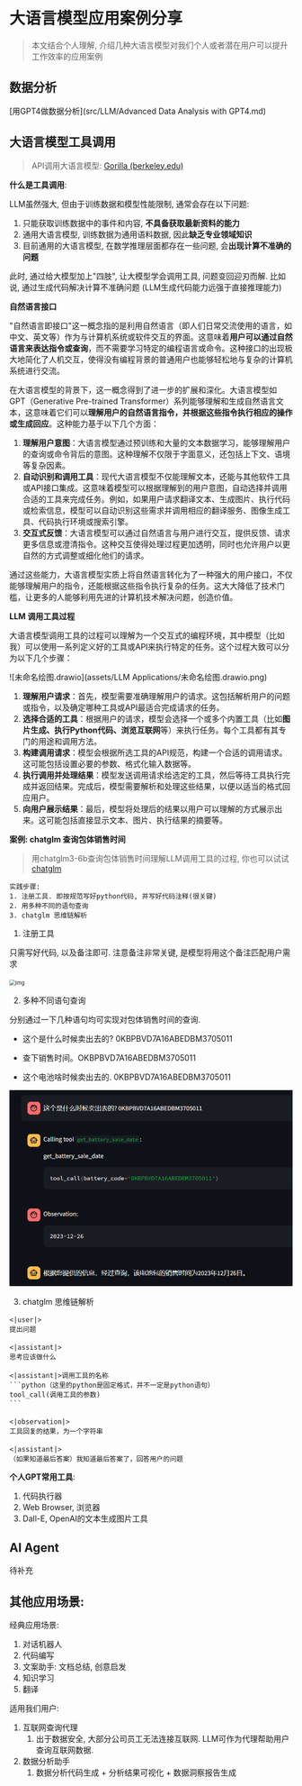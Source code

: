 # 大语言模型应用案例分享

>   本文结合个人理解, 介绍几种大语言模型对我们个人或者潜在用户可以提升工作效率的应用案例



## 数据分析

[用GPT4做数据分析](src/LLM/Advanced Data Analysis with GPT4.md)



## 大语言模型工具调用

>   API调用大语言模型: [Gorilla (berkeley.edu)](https://gorilla.cs.berkeley.edu/)



**什么是工具调用**:

LLM虽然强大, 但由于训练数据和模型性能限制, 通常会存在以下问题:

1.    只能获取训练数据中的事件和内容, **不具备获取最新资料的能力**
2.   通用大语言模型, 训练数据为通用语料数据, 因此**缺乏专业领域知识**
3.   目前通用的大语言模型, 在数学推理层面都存在一些问题, 会**出现计算不准确的问题**

此时, 通过给大模型加上"四肢", 让大模型学会调用工具, 问题变回迎刃而解. 比如说, 通过生成代码解决计算不准确问题 (LLM生成代码能力远强于直接推理能力)



**自然语言接口**

"自然语言即接口"这一概念指的是利用自然语言（即人们日常交流使用的语言，如中文、英文等）作为与计算机系统或软件交互的界面。这意味着**用户可以通过自然语言来表达指令或查询**，而不需要学习特定的编程语言或命令。这种接口的出现极大地简化了人机交互，使得没有编程背景的普通用户也能够轻松地与复杂的计算机系统进行交流。

在大语言模型的背景下，这一概念得到了进一步的扩展和深化。大语言模型如GPT（Generative Pre-trained Transformer）系列能够理解和生成自然语言文本，这意味着它们可以**理解用户的自然语言指令，并根据这些指令执行相应的操作或生成回应**。这种能力基于以下几个方面：

1.  **理解用户意图**：大语言模型通过预训练和大量的文本数据学习，能够理解用户的查询或命令背后的意图。这种理解不仅限于字面意义，还包括上下文、语境等复杂因素。
2.  **自动识别和调用工具**：现代大语言模型不仅能理解文本，还能与其他软件工具或API接口集成。这意味着模型可以根据理解到的用户意图，自动选择并调用合适的工具来完成任务。例如，如果用户请求翻译文本、生成图片、执行代码或检索信息，模型可以自动识别这些需求并调用相应的翻译服务、图像生成工具、代码执行环境或搜索引擎。
3.  **交互式反馈**：大语言模型可以通过自然语言与用户进行交互，提供反馈、请求更多信息或澄清指令。这种交互使得处理过程更加透明，同时也允许用户以更自然的方式调整或细化他们的请求。

通过这些能力，大语言模型实质上将自然语言转化为了一种强大的用户接口，不仅能够理解用户的指令，还能根据这些指令执行复杂的任务。这大大降低了技术门槛，让更多的人能够利用先进的计算机技术解决问题，创造价值。



**LLM 调用工具过程**

大语言模型调用工具的过程可以理解为一个交互式的编程环境，其中模型（比如我）可以使用一系列定义好的工具或API来执行特定的任务。这个过程大致可以分为以下几个步骤：

![未命名绘图.drawio](assets/LLM Applications/未命名绘图.drawio.png)



1.  **理解用户请求**：首先，模型需要准确理解用户的请求。这包括解析用户的问题或指令，以及确定哪种工具或API最适合完成请求的任务。
2.  **选择合适的工具**：根据用户的请求，模型会选择一个或多个内置工具（比如**图片生成、执行Python代码、浏览互联网**等）来执行任务。每个工具都有其专门的用途和调用方法。
3.  **构建调用请求**：模型会根据所选工具的API规范，构建一个合适的调用请求。这可能包括设置必要的参数、格式化输入数据等。
4.  **执行调用并处理结果**：模型发送调用请求给选定的工具，然后等待工具执行完成并返回结果。完成后，模型需要解析和处理这些结果，以便以适当的格式回应用户。
5.  **向用户展示结果**：最后，模型将处理后的结果以用户可以理解的方式展示出来。这可能包括直接显示文本、图片、执行结果的摘要等。



**案例: chatglm 查询包体销售时间**

>   用chatglm3-6b查询包体销售时间理解LLM调用工具的过程, 你也可以试试[chatglm](http://10.44.201.116:8008/)

```text
实践步骤:
1. 注册工具. 即按规范写好python代码, 并写好代码注释(很关键)
2. 用多种不同的语句查询
3. chatglm 思维链解析
```

1.   注册工具

只需写好代码, 以及备注即可. 注意备注非常关键, 是模型将用这个备注匹配用户需求

<img src="https://wdcdn.qpic.cn/MTY4ODg1NTY0ODQ0NjE2Mw_568591_mc276P6VXKfPA9rW_1705911292?w=888&h=674&type=image/png" alt="img" style="zoom: 67%;" />

2.   多种不同语句查询

 分别通过一下几种语句均可实现对包体销售时间的查询. 

-   这个是什么时候卖出去的? 0KBPBVD7A16ABEDBM3705011

-   查下销售时间。OKBPBVD7A16ABEDBM3705011

-   这个电池啥时候卖出去的. 0KBPBVD7A16ABEDBM3705011

<img src="assets/LLM Applications/image-20240226122627666.png" alt="image-20240226122627666" style="zoom:67%;" />



3.   chatglm 思维链解析

````text
<|user|>
提出问题

<|assistant|>
思考应该做什么

<|assistant|>调用工具的名称
```python（这里的python是固定格式，并不一定是python语句）
tool_call(调用工具的参数)
```

<|observation|>
工具回复的结果，为一个字符串

<|assistant|> 
（如果知道最后答案）我知道最后答案了，回答用户的问题 
````





**个人GPT常用工具**:

1.   代码执行器
2.   Web Browser, 浏览器
3.   Dall-E, OpenAI的文本生成图片工具



## AI Agent

待补充





## 其他应用场景:

经典应用场景:

1.   对话机器人
2.   代码编写
3.   文案助手: 文档总结, 创意启发
4.   知识学习
5.   翻译



适用我们用户:

1.   互联网查询代理
     1.   出于数据安全, 大部分公司员工无法连接互联网. LLM可作为代理帮助用户查询互联网数据.
2.   数据分析助手
     1.   数据分析代码生成 + 分析结果可视化 + 数据洞察报告生成





